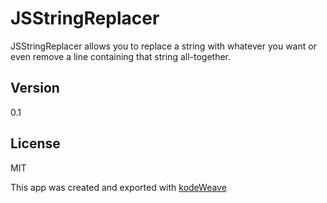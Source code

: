 JSStringReplacer
===================

JSStringReplacer allows you to replace a string with whatever you want or even remove a line containing that string all-together.

Version
-------------

0.1

License
-------------

MIT

This app was created and exported with [kodeWeave](https://michaelsboost.github.io/kodeWeave/)